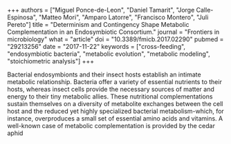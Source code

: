 +++
authors = ["Miguel Ponce-de-Leon", "Daniel Tamarit", "Jorge Calle-Espinosa", "Matteo Mori", "Amparo Latorre", "Francisco Montero", "Juli Pereto"]
title = "Determinism and Contingency Shape Metabolic Complementation in an Endosymbiotic Consortium."
journal = "Frontiers in microbiology"
what = "article"
doi = "10.3389/fmicb.2017.02290"
pubmed = "29213256"
date = "2017-11-22"
keywords = ["cross-feeding", "endosymbiotic bacteria", "metabolic evolution", "metabolic modeling", "stoichiometric analysis"]
+++

Bacterial endosymbionts and their insect hosts establish an intimate metabolic relationship. Bacteria offer a variety of essential nutrients to their hosts, whereas insect cells provide the necessary sources of matter and energy to their tiny metabolic allies. These nutritional complementations sustain themselves on a diversity of metabolite exchanges between the cell host and the reduced yet highly specialized bacterial metabolism-which, for instance, overproduces a small set of essential amino acids and vitamins. A well-known case of metabolic complementation is provided by the cedar aphid 
